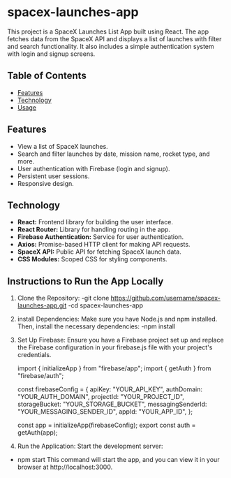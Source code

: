 # spacex-launches-app

This project is a SpaceX Launches List App built using React. The app fetches data from the SpaceX API and displays a list of launches with filter and search functionality. It also includes a simple authentication system with login and signup screens.

## Table of Contents

- [Features](#features)
- [Technology](#technology)
- [Usage](#usage)

## Features

- View a list of SpaceX launches.
- Search and filter launches by date, mission name, rocket type, and more.
- User authentication with Firebase (login and signup).
- Persistent user sessions.
- Responsive design.

## Technology

- **React:** Frontend library for building the user interface.
- **React Router:** Library for handling routing in the app.
- **Firebase Authentication:** Service for user authentication.
- **Axios:** Promise-based HTTP client for making API requests.
- **SpaceX API:** Public API for fetching SpaceX launch data.
- **CSS Modules:** Scoped CSS for styling components.

## Instructions to Run the App Locally

1. Clone the Repository:
   -git clone https://github.com/username/spacex-launches-app.git
   -cd spacex-launches-app

2. install Dependencies:
   Make sure you have Node.js and npm installed. Then, install the necessary dependencies:
   -npm install

3. Set Up Firebase:
   Ensure you have a Firebase project set up and replace the Firebase configuration in your firebase.js file with your project's credentials.

   import { initializeApp } from "firebase/app";
   import { getAuth } from "firebase/auth";

   const firebaseConfig = {
   apiKey: "YOUR_API_KEY",
   authDomain: "YOUR_AUTH_DOMAIN",
   projectId: "YOUR_PROJECT_ID",
   storageBucket: "YOUR_STORAGE_BUCKET",
   messagingSenderId: "YOUR_MESSAGING_SENDER_ID",
   appId: "YOUR_APP_ID",
   };

   const app = initializeApp(firebaseConfig);
   export const auth = getAuth(app);

4. Run the Application:
   Start the development server:

- npm start
  This command will start the app, and you can view it in your browser at http://localhost:3000.
